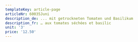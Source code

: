 ```yaml
---
templateKey: article-page
articleNr: 60035Juni
description_de: ... mit getrockneten Tomaten und Basilikum
description_fr: … aux tomates séchées et basilic
unit: '3'
price: '12.50'
---
```


